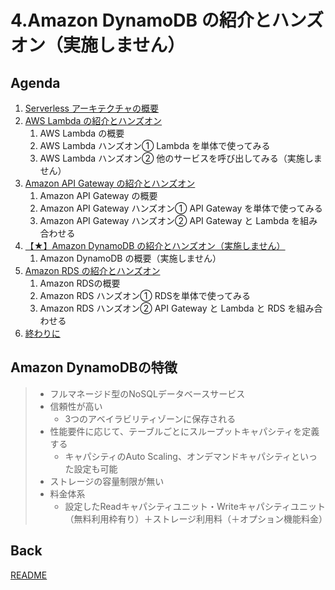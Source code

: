 # 4.Amazon DynamoDB の紹介とハンズオン（実施しません）

## Agenda

1. [Serverless アーキテクチャの概要](./01_serverless.md)
2. [AWS Lambda の紹介とハンズオン](./02_lambda.md)
   1. AWS Lambda の概要
   2. AWS Lambda ハンズオン① Lambda を単体で使ってみる
   3. AWS Lambda ハンズオン② 他のサービスを呼び出してみる（実施しません）
3. [Amazon API Gateway の紹介とハンズオン](./03_apigateway.md)
   1. Amazon API Gateway の概要
   2. Amazon API Gateway ハンズオン① API Gateway を単体で使ってみる
   3. Amazon API Gateway ハンズオン② API Gateway と Lambda を組み合わせる
4. [【★】Amazon DynamoDB の紹介とハンズオン（実施しません）](./10_dynamodb.md)
   1. Amazon DynamoDB の概要（実施しません）
5. [Amazon RDS の紹介とハンズオン](./04_rds.md)
   1. Amazon RDSの概要
   2. Amazon RDS ハンズオン① RDSを単体で使ってみる
   3. Amazon RDS ハンズオン② API Gateway と Lambda と RDS を組み合わせる
6. [終わりに](./99_end.md)



## Amazon DynamoDBの特徴

> * フルマネージド型のNoSQLデータベースサービス
> * 信頼性が高い
>   * 3つのアベイラビリティゾーンに保存される
> * 性能要件に応じて、テーブルごとにスループットキャパシティを定義する
>   * キャパシティのAuto Scaling、オンデマンドキャパシティといった設定も可能
> * ストレージの容量制限が無い
> * 料金体系
>   * 設定したReadキャパシティユニット・Writeキャパシティユニット（無料利用枠有り）＋ストレージ利用料（＋オプション機能料金）



## Back

[README](./README.md)